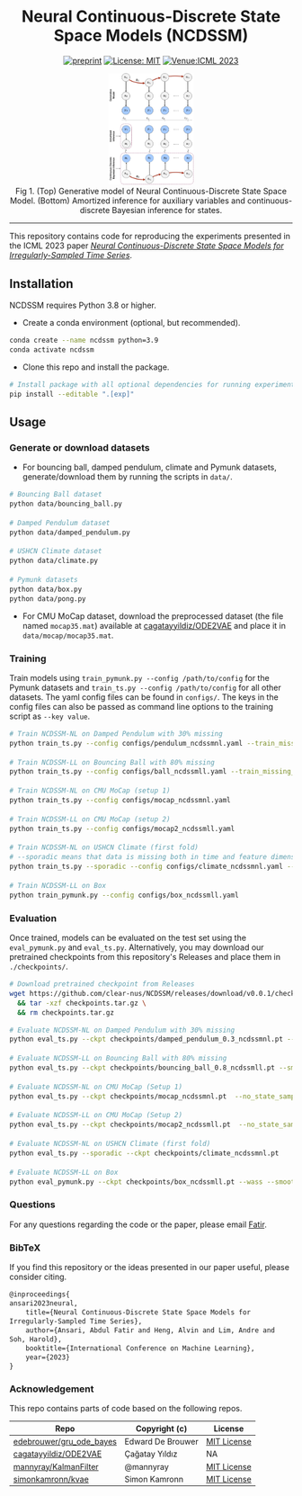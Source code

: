 <div align="center">

# Neural Continuous-Discrete State Space Models (NCDSSM) 

[![preprint](https://img.shields.io/static/v1?label=arXiv&message=2301.11308&color=B31B1B)](https://arxiv.org/abs/2301.11308)
[![License: MIT](https://img.shields.io/badge/License-MIT-yellow.svg)](https://opensource.org/licenses/MIT)
[![Venue:ICML 2023](https://img.shields.io/badge/Venue-ICML%202023-007CFF)](https://icml.cc/)

</div>

<p align="center">
  <img src="./assets/ncdssm.webp" width="30%">
  <br />
  <span>Fig 1. (Top) Generative model of Neural Continuous-Discrete State Space Model. (Bottom) Amortized inference for auxiliary variables and continuous-discrete Bayesian inference for states.</span>
</p>

____
This repository contains code for reproducing the experiments presented in the ICML 2023 paper [*Neural Continuous-Discrete State Space Models for Irregularly-Sampled Time Series*](https://arxiv.org/abs/2301.11308).

## Installation

NCDSSM requires Python 3.8 or higher.

* Create a conda environment (optional, but recommended).
```sh
conda create --name ncdssm python=3.9
conda activate ncdssm
```
* Clone this repo and install the package.
```sh
# Install package with all optional dependencies for running experiments
pip install --editable ".[exp]"
```

## Usage
### Generate or download datasets

* For bouncing ball, damped pendulum, climate and Pymunk datasets, generate/download them by running the scripts in `data/`. 
```sh
# Bouncing Ball dataset
python data/bouncing_ball.py

# Damped Pendulum dataset
python data/damped_pendulum.py

# USHCN Climate dataset
python data/climate.py

# Pymunk datasets
python data/box.py
python data/pong.py
```
* For CMU MoCap dataset, download the preprocessed dataset (the file named `mocap35.mat`) available at [cagatayyildiz/ODE2VAE](https://github.com/cagatayyildiz/ODE2VAE) and place it in `data/mocap/mocap35.mat`.

### Training

Train models using `train_pymunk.py --config /path/to/config` for the Pymunk datasets and `train_ts.py --config /path/to/config` for all other datasets. The yaml config files can be found in `configs/`. The keys in the config files can also be passed as command line options to the training script as `--key value`.
```sh
# Train NCDSSM-NL on Damped Pendulum with 30% missing
python train_ts.py --config configs/pendulum_ncdssmnl.yaml --train_missing_p 0.3

# Train NCDSSM-LL on Bouncing Ball with 80% missing
python train_ts.py --config configs/ball_ncdssmll.yaml --train_missing_p 0.8

# Train NCDSSM-NL on CMU MoCap (setup 1)
python train_ts.py --config configs/mocap_ncdssmnl.yaml

# Train NCDSSM-LL on CMU MoCap (setup 2)
python train_ts.py --config configs/mocap2_ncdssmll.yaml

# Train NCDSSM-NL on USHCN Climate (first fold)
# --sporadic means that data is missing both in time and feature dimensions
python train_ts.py --sporadic --config configs/climate_ncdssmnl.yaml --data_fold 0

# Train NCDSSM-LL on Box
python train_pymunk.py --config configs/box_ncdssmll.yaml
```

### Evaluation

Once trained, models can be evaluated on the test set using the `eval_pymunk.py` and `eval_ts.py`. Alternatively, you may download our pretrained checkpoints from this repository's Releases and place them in `./checkpoints/`.
```sh
# Download pretrained checkpoint from Releases
wget https://github.com/clear-nus/NCDSSM/releases/download/v0.0.1/checkpoints.tar.gz \
  && tar -xzf checkpoints.tar.gz \
  && rm checkpoints.tar.gz
```

```sh
# Evaluate NCDSSM-NL on Damped Pendulum with 30% missing
python eval_ts.py --ckpt checkpoints/damped_pendulum_0.3_ncdssmnl.pt --smooth

# Evaluate NCDSSM-LL on Bouncing Ball with 80% missing
python eval_ts.py --ckpt checkpoints/bouncing_ball_0.8_ncdssmll.pt --smooth

# Evaluate NCDSSM-NL on CMU MoCap (Setup 1)
python eval_ts.py --ckpt checkpoints/mocap_ncdssmnl.pt  --no_state_sampling --seed 0

# Evaluate NCDSSM-LL on CMU MoCap (Setup 2)
python eval_ts.py --ckpt checkpoints/mocap2_ncdssmll.pt  --no_state_sampling --seed 0

# Evaluate NCDSSM-NL on USHCN Climate (first fold)
python eval_ts.py --sporadic --ckpt checkpoints/climate_ncdssmnl.pt

# Evaluate NCDSSM-LL on Box
python eval_pymunk.py --ckpt checkpoints/box_ncdssmll.pt --wass --smooth --no_state_sampling --seed 0
```

### Questions

For any questions regarding the code or the paper, please email [Fatir](mailto:abdulfatir@u.nus.edu).

### BibTeX

If you find this repository or the ideas presented in our paper useful, please consider citing.
```
@inproceedings{
ansari2023neural,
    title={Neural Continuous-Discrete State Space Models for Irregularly-Sampled Time Series},
    author={Ansari, Abdul Fatir and Heng, Alvin and Lim, Andre and Soh, Harold},
    booktitle={International Conference on Machine Learning},
    year={2023}
}
```

### Acknowledgement 

This repo contains parts of code based on the following repos.

| Repo  | Copyright (c) | License |
| ------------- | ---------- | ------------- |
| [edebrouwer/gru_ode_bayes](https://github.com/edebrouwer/gru_ode_bayes)  |  Edward De Brouwer   | [MIT License](https://github.com/edebrouwer/gru_ode_bayes/blob/master/License.md) |
| [cagatayyildiz/ODE2VAE](https://github.com/cagatayyildiz/ODE2VAE)  | Çağatay Yıldız  | NA |
| [mannyray/KalmanFilter](https://github.com/mannyray/KalmanFilter) | @mannyray  | [MIT License](https://github.com/mannyray/KalmanFilter/blob/master/LICENSE) |
| [simonkamronn/kvae](https://github.com/simonkamronn/kvae) | Simon Kamronn | [MIT License](https://github.com/simonkamronn/kvae/blob/master/LICENSE)
